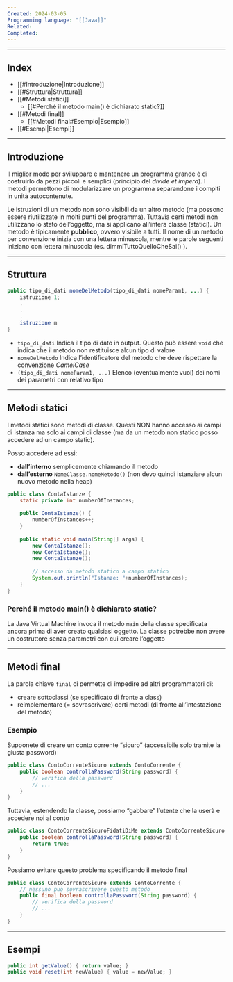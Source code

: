 ```yaml
---
Created: 2024-03-05
Programming language: "[[Java]]"
Related: 
Completed:
---
```

---
## Index
- [[#Introduzione|Introduzione]]
- [[#Struttura|Struttura]]
- [[#Metodi statici]]
	- [[#Perché il metodo main() è dichiarato static?]]
- [[#Metodi final]]
	- [[#Metodi final#Esempio|Esempio]]
- [[#Esempi|Esempi]]
---
## Introduzione
Il miglior modo per sviluppare e mantenere un programma grande è di costruirlo da pezzi piccoli e semplici (principio del *divide et impera*). I metodi permettono di modularizzare un programma separandone i compiti in unità autocontenute.

Le istruzioni di un metodo non sono visibili da un altro metodo (ma possono essere riutilizzate in molti punti del programma). Tuttavia certi metodi non utilizzano lo stato dell’oggetto, ma si applicano all’intera classe (statici).
Un metodo è tipicamente **pubblico**, ovvero visibile a tutti. Il nome di un metodo per convenzione inizia con una lettera minuscola, mentre le parole seguenti iniziano con lettera minuscola (es. dimmiTuttoQuelloCheSai() ).

---
## Struttura
```java
public tipo_di_dati nomeDelMetodo(tipo_di_dati nomeParam1, ...) {
	istruzione 1;
	.
	.
	.
	istruzione m
}
```

- `tipo_di_dati`
	Indica il tipo di dato in output. Questo può essere `void` che indica che il metodo non restituisce alcun tipo di valore
- `nomeDelMetodo`
	Indica l’identificatore del metodo che deve rispettare la convenzione *CamelCase*
- `(tipo_di_dati nomeParam1, ...)`
	Elenco (eventualmente vuoi) dei nomi dei parametri con relativo tipo

---
## Metodi statici
I metodi statici sono metodi di classe. Questi NON hanno accesso ai campi di istanza ma solo ai campi di classe (ma da un metodo non statico posso accedere ad un campo static).

Posso accedere ad essi:
- **dall’interno** semplicemente chiamando il metodo
- **dall’esterno** `NomeClasse.nomeMetodo()` (non devo quindi istanziare alcun nuovo metodo nella heap)

```java
public class ContaIstanze {
	static private int numberOfInstances;
	
	public ContaIstanze() {
		numberOfInstances++;
	}
	
	public static void main(String[] args) {
		new ContaIstanze();
		new ContaIstanze();
		new ContaIstanze();
		
		// accesso da metodo statico a campo statico
		System.out.println("Istanze: "+numberOfInstances);
	}
}
```

### Perché il metodo main() è dichiarato static?
La Java Virtual Machine invoca il metodo `main` della classe specificata ancora prima di aver creato qualsiasi oggetto.
La classe potrebbe non avere un costruttore senza parametri con cui creare l’oggetto

---
## Metodi final
La parola chiave `final` ci permette di impedire ad altri programmatori di:
- creare sottoclassi (se specificato di fronte a class)
- reimplementare (= sovrascrivere) certi metodi (di fronte all’intestazione del metodo)

### Esempio
Supponete di creare un conto corrente “sicuro” (accessibile solo tramite la giusta password)
```java
public class ContoCorrenteSicuro extends ContoCorrente {
	public boolean controllaPassword(String password) {
		// verifica della password
		// ...
	}
}
```

Tuttavia, estendendo la classe, possiamo “gabbare” l’utente che la userà e  accedere noi al conto
```java
public class ContoCorrenteSicuroFidatiDiMe extends ContoCorrenteSicuro {
	public boolean controllaPassword(String password) {
		return true;
	}
}
```

Possiamo evitare questo problema specificando il metodo final
```java
public class ContoCorrenteSicuro extends ContoCorrente {
	// nessuno può sovrascrivere questo metodo
	public final boolean controllaPassword(String password) {
		// verifica della password
		// ...
	}
}
```

---
## Esempi

```java
public int getValue() { return value; }
public void reset(int newValue) { value = newValue; }
```
